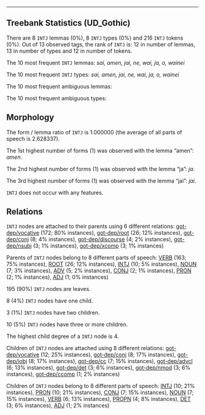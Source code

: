 

--------------------------------------------------------------------------------

## Treebank Statistics (UD_Gothic)

There are 8 `INTJ` lemmas (0%), 8 `INTJ` types (0%) and 216 `INTJ` tokens (0%).
Out of 13 observed tags, the rank of `INTJ` is: 12 in number of lemmas, 13 in number of types and 12 in number of tokens.

The 10 most frequent `INTJ` lemmas: <em>sai, amen, jai, ne, wai, ja, o, wainei</em>

The 10 most frequent `INTJ` types:  <em>sai, amen, jai, ne, wai, ja, o, wainei</em>

The 10 most frequent ambiguous lemmas: 

The 10 most frequent ambiguous types:  



## Morphology

The form / lemma ratio of `INTJ` is 1.000000 (the average of all parts of speech is 2.628337).

The 1st highest number of forms (1) was observed with the lemma “amen”: <em>amen</em>.

The 2nd highest number of forms (1) was observed with the lemma “ja”: <em>ja</em>.

The 3rd highest number of forms (1) was observed with the lemma “jai”: <em>jai</em>.

`INTJ` does not occur with any features.


## Relations

`INTJ` nodes are attached to their parents using 6 different relations: [got-dep/vocative]() (172; 80% instances), [got-dep/root]() (26; 12% instances), [got-dep/conj]() (8; 4% instances), [got-dep/discourse]() (4; 2% instances), [got-dep/nsubj]() (3; 1% instances), [got-dep/xcomp]() (3; 1% instances)

Parents of `INTJ` nodes belong to 8 different parts of speech: [VERB]() (163; 75% instances), [ROOT]() (26; 12% instances), [INTJ]() (10; 5% instances), [NOUN]() (7; 3% instances), [ADV]() (5; 2% instances), [CONJ]() (2; 1% instances), [PRON]() (2; 1% instances), [ADJ]() (1; 0% instances)

195 (90%) `INTJ` nodes are leaves.

8 (4%) `INTJ` nodes have one child.

3 (1%) `INTJ` nodes have two children.

10 (5%) `INTJ` nodes have three or more children.

The highest child degree of a `INTJ` node is 4.

Children of `INTJ` nodes are attached using 8 different relations: [got-dep/vocative]() (12; 25% instances), [got-dep/conj]() (8; 17% instances), [got-dep/iobj]() (8; 17% instances), [got-dep/cc]() (7; 15% instances), [got-dep/advcl]() (6; 13% instances), [got-dep/det]() (3; 6% instances), [got-dep/nmod]() (3; 6% instances), [got-dep/ccomp]() (1; 2% instances)

Children of `INTJ` nodes belong to 8 different parts of speech: [INTJ]() (10; 21% instances), [PRON]() (10; 21% instances), [CONJ]() (7; 15% instances), [NOUN]() (7; 15% instances), [VERB]() (6; 13% instances), [PROPN]() (4; 8% instances), [DET]() (3; 6% instances), [ADJ]() (1; 2% instances)

